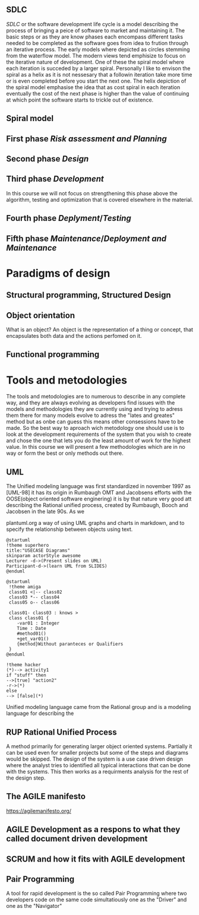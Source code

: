 ## SDLC
 *SDLC* or the software development life cycle is a model describing the process of bringing a peice of software to market and maintaining it. The basic steps or as they are know phases each encompass different tasks  needed to be completed as the software goes from idea to frution through an iterative process. The early models where depicted as circles stemming from the waterflow model. The modern views tend emphisize to focus on the iterative nature of development. <rewrite> One of these the spiral model where each iteration is succeded by a larger spiral. Personally I like to envison the spiral as a helix as it is not nessesary that a followin iteration take more time or is even completed before you start the next one. The helix depiction of the spiral model emphasise the idea that as cost spiral in each iteration eventually the cost of the next phase is higher than the value of continuing at which point the software starts to trickle out of existence.

## Spiral model

## First phase *Risk assessment and Planning*

## Second phase  *Design*

## Third phase *Development*
In this course we will not focus on strengthening this phase above the algorithm, testing and optimization that is covered elsewhere in the material.
## Fourth phase *Deplyment*/*Testing*

## Fifth phase *Maintenance*/*Deployment and Maintenance*

# Paradigms of design

## Structural programming, Structured Design

## Object orientation
What is an object? An object is the representation of a thing or concept, that encapsulates both data and the actions perfomed on it.

## Functional programming


# Tools and metodologies  
The tools and metodologies are to numerous to describe in any complete way, and they are always evolving as developers find issues with the models and methodologies they are currently using and trying to adress them there for many models evolve to adress the "lates and greates" method but as onbe can guess this means other consessions have to be made. So the best way to aproach wich metodology one should use is to look at the development requirements of the system that you wish to create and chose the one that lets you do the least amount of work for the highest value. In this course we will present a few methodologies which are in no way or form the best or only methods out there.


## UML
The Unified modeling language was first standardized in november 1997 as [UML-98] it has its origin in Rumbaugh OMT and Jacobsens efforts with the OOSE(object oriented software enginering) it is by that nature very good att describing the Rational unified process, created by Rumbaugh, Booch and Jacobsen in the late 90s. As we 


plantuml.org a way of using UML graphs and charts in markdown, and to specify the relationship between objects using text.
```plantuml
@startuml
!theme superhero
title:"USECASE Diagrams"
skinparam actorStyle awesome
Lecturer -d->(Present slides on UML)
Participant-d->(learn UML from SLIDES)
@enduml
```
```plantuml
@startuml
 !theme amiga
 class01 <|-- class02
 class03 *-- class04
 class05 o-- class06

 class01- class03 : knows >
 class class01 {
    -var01 : Integer
    Time : Date
    #method01()
    +get_var01()
    {method}Without paranteces or Qualifiers
 }
@enduml
```

```plantuml
!theme hacker 
(*)--> activity1
if "stuff" then 
-->[true] "action2"
-r->(*)
else 
--> [false](*)
```
Unified modeling language came from the Rational group and is a modeling language for describing the 
## RUP Rational Unified Process
A method primarily for generating larger object oriented systems. Partially it can be used even for smaller projects but some of the steps and diagrams would be skipped. The design of the system is a use case driven design where the analyst tries to identified all typical interactions that can be done with the systems. This then works as a requirments analysis for the rest of the design step.





## The AGILE manifesto
https://agilemanifesto.org/

## AGILE Development as a respons to what they called document driven development

## SCRUM and how it fits with AGILE development

## Pair Programming 
 A tool for rapid development is the so called Pair Programming where two developers code on the same code simultatiously one as the "Driver" and one as the "Navigator" 